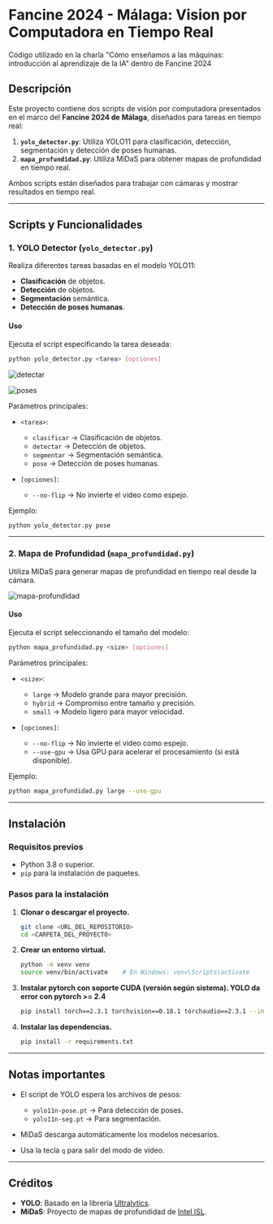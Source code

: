 # Fancine 2024 - Málaga: Vision por Computadora en Tiempo Real
Código utilizado en la charla "Cómo enseñamos a las máquinas: introducción al aprendizaje de la IA" dentro de Fancine 2024

## Descripción
Este proyecto contiene dos scripts de visión por computadora presentados en el marco del **Fancine 2024 de Málaga**, diseñados para tareas en tiempo real:
1. **`yolo_detector.py`**: Utiliza YOLO11 para clasificación, detección, segmentación y detección de poses humanas.
2. **`mapa_profundidad.py`**: Utiliza MiDaS para obtener mapas de profundidad en tiempo real.

Ambos scripts están diseñados para trabajar con cámaras y mostrar resultados en tiempo real.

---

## Scripts y Funcionalidades

### 1. YOLO Detector (`yolo_detector.py`)
Realiza diferentes tareas basadas en el modelo YOLO11:
- **Clasificación** de objetos.
- **Detección** de objetos.
- **Segmentación** semántica.
- **Detección de poses humanas**.

#### Uso
Ejecuta el script especificando la tarea deseada:
```bash
python yolo_detector.py <tarea> [opciones]
```

![detectar](https://github.com/user-attachments/assets/2b8e7bcb-00f8-4d1e-b2d2-324398ea94b9)

![poses](https://github.com/user-attachments/assets/95eedcfd-37eb-49b6-b2ac-56245c19c130)

Parámetros principales:
- `<tarea>`:
  - `clasificar` → Clasificación de objetos.
  - `detectar` → Detección de objetos.
  - `segmentar` → Segmentación semántica.
  - `pose` → Detección de poses humanas.

- `[opciones]`:
  - `--no-flip` → No invierte el video como espejo.

Ejemplo:
```bash
python yolo_detector.py pose
```

---

### 2. Mapa de Profundidad (`mapa_profundidad.py`)
Utiliza MiDaS para generar mapas de profundidad en tiempo real desde la cámara.

![mapa-profundidad](https://github.com/user-attachments/assets/2c3c81b2-a9c4-47cb-813d-46d5383a4861)

#### Uso
Ejecuta el script seleccionando el tamaño del modelo:
```bash
python mapa_profundidad.py <size> [opciones]
```

Parámetros principales:
- `<size>`:
  - `large` → Modelo grande para mayor precisión.
  - `hybrid` → Compromiso entre tamaño y precisión.
  - `small` → Modelo ligero para mayor velocidad.

- `[opciones]`:
  - `--no-flip` → No invierte el video como espejo.
  - `--use-gpu` → Usa GPU para acelerar el procesamiento (si está disponible).

Ejemplo:
```bash
python mapa_profundidad.py large --use-gpu
```

---

## Instalación

### Requisitos previos
- Python 3.8 o superior.
- `pip` para la instalación de paquetes.

### Pasos para la instalación

1. **Clonar o descargar el proyecto.**
   ```bash
   git clone <URL_DEL_REPOSITORIO>
   cd <CARPETA_DEL_PROYECTO>
   ```

2. **Crear un entorno virtual.**
   ```bash
   python -m venv venv
   source venv/bin/activate    # En Windows: venv\Scripts\activate
   ```

3. **Instalar pytorch con soporte CUDA (versión según sistema). YOLO da error con pytorch >= 2.4**
   ```bash
   pip install torch==2.3.1 torchvision==0.18.1 torchaudio==2.3.1 --index-url https://download.pytorch.org/whl/cu118
   ```

4. **Instalar las dependencias.**
   ```bash
   pip install -r requirements.txt
   ```

---

## Notas importantes
- El script de YOLO espera los archivos de pesos:
  - `yolo11n-pose.pt` → Para detección de poses.
  - `yolo11n-seg.pt` → Para segmentación.

- MiDaS descarga automáticamente los modelos necesarios.

- Usa la tecla `q` para salir del modo de video.

---

## Créditos
- **YOLO**: Basado en la librería [Ultralytics](https://docs.ultralytics.com/).
- **MiDaS**: Proyecto de mapas de profundidad de [Intel ISL](https://github.com/isl-org/MiDaS).
